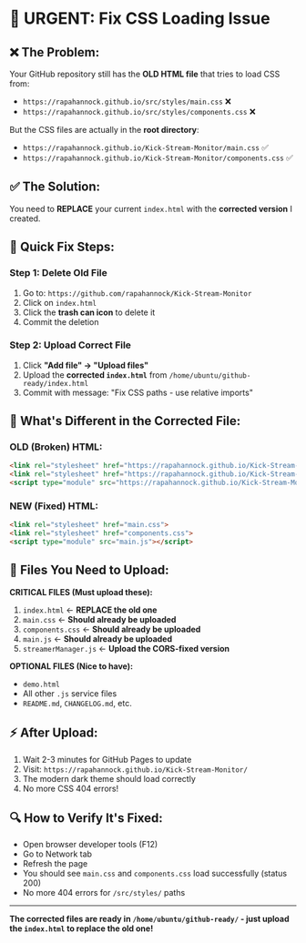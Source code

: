 # 🚨 URGENT: Fix CSS Loading Issue

## ❌ **The Problem:**
Your GitHub repository still has the **OLD HTML file** that tries to load CSS from:
- `https://rapahannock.github.io/src/styles/main.css` ❌
- `https://rapahannock.github.io/src/styles/components.css` ❌

But the CSS files are actually in the **root directory**:
- `https://rapahannock.github.io/Kick-Stream-Monitor/main.css` ✅
- `https://rapahannock.github.io/Kick-Stream-Monitor/components.css` ✅

## ✅ **The Solution:**
You need to **REPLACE** your current `index.html` with the **corrected version** I created.

## 🔧 **Quick Fix Steps:**

### **Step 1: Delete Old File**
1. Go to: `https://github.com/rapahannock/Kick-Stream-Monitor`
2. Click on `index.html`
3. Click the **trash can icon** to delete it
4. Commit the deletion

### **Step 2: Upload Correct File**
1. Click **"Add file" → "Upload files"**
2. Upload the **corrected `index.html`** from `/home/ubuntu/github-ready/index.html`
3. Commit with message: "Fix CSS paths - use relative imports"

## 📄 **What's Different in the Corrected File:**

### **OLD (Broken) HTML:**
```html
<link rel="stylesheet" href="https://rapahannock.github.io/Kick-Stream-Monitor/main.css">
<link rel="stylesheet" href="https://rapahannock.github.io/Kick-Stream-Monitor/components.css">
<script type="module" src="https://rapahannock.github.io/Kick-Stream-Monitor/main.js"></script>
```

### **NEW (Fixed) HTML:**
```html
<link rel="stylesheet" href="main.css">
<link rel="stylesheet" href="components.css">
<script type="module" src="main.js"></script>
```

## 🎯 **Files You Need to Upload:**

**CRITICAL FILES (Must upload these):**
1. `index.html` ← **REPLACE the old one**
2. `main.css` ← **Should already be uploaded**
3. `components.css` ← **Should already be uploaded**
4. `main.js` ← **Should already be uploaded**
5. `streamerManager.js` ← **Upload the CORS-fixed version**

**OPTIONAL FILES (Nice to have):**
- `demo.html`
- All other `.js` service files
- `README.md`, `CHANGELOG.md`, etc.

## ⚡ **After Upload:**
1. Wait 2-3 minutes for GitHub Pages to update
2. Visit: `https://rapahannock.github.io/Kick-Stream-Monitor/`
3. The modern dark theme should load correctly
4. No more CSS 404 errors!

## 🔍 **How to Verify It's Fixed:**
- Open browser developer tools (F12)
- Go to Network tab
- Refresh the page
- You should see `main.css` and `components.css` load successfully (status 200)
- No more 404 errors for `/src/styles/` paths

---

**The corrected files are ready in `/home/ubuntu/github-ready/` - just upload the `index.html` to replace the old one!**

